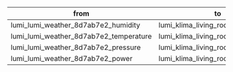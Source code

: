 | from                                   | to                                 | measurement         | domain |
| -------------------------------------- | ---------------------------------- | ------------------- | ------ |
| lumi_lumi_weather_8d7ab7e2_humidity    | lumi_klima_living_room_humidity    | sensor__humidity    | sensor |
| lumi_lumi_weather_8d7ab7e2_temperature | lumi_klima_living_room_temperature | sensor__temperature | sensor |
| lumi_lumi_weather_8d7ab7e2_pressure    | lumi_klima_living_room_pressure    | sensor__pressure    | sensor |
| lumi_lumi_weather_8d7ab7e2_power       | lumi_klima_living_room_power       | sensor__power       | sensor |